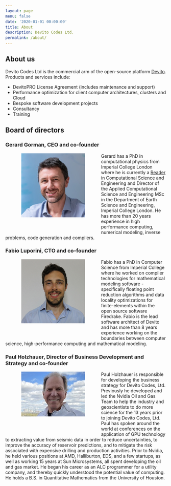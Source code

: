 ```yaml
---
layout: page
menu: false
date: '2020-01-01 00:00:00'
title: About
description: Devito Codes Ltd.
permalink: /about/
---
```


## About us

Devito Codes Ltd is the commercial arm of the open-source platform
[Devito](https://www.devitoproject.org/). Products and services include:

* DevitoPRO License Agreement (includes maintenance and support)
* Performance optimization for client computer architectures, clusters and Cloud
* Bespoke software development projects
* Consultancy
* Training

## Board of directors

### Gerard Gorman, CEO and co-founder

<img src="/assets/img/profile_Gerard.jpg" alt="Gerard Gorman" align="left"
style="margin:0px 50px 50px 50px"/> Gerard has a PhD in computational physics
from Imperial College London where he is currently a
[Reader](https://en.wikipedia.org/wiki/Reader_(academic_rank)) in Computational
Science and Engineering and Director of the Applied Computational Science and
Engineering MSc in the Department of Earth Science and Engineering, Imperial
College London. He has more than 20 years experience in high performance
computing, numerical modeling, inverse problems, code generation and compilers.

### Fabio Luporini, CTO and co-founder

<img src="/assets/img/profile_Fabio.jpg" alt="Fabio Luporini" align="left"
style="margin:0px 50px 50px 50px"/>Fabio has a PhD in
Computer Science from Imperial College where he worked on compiler
technologies for mathematical modeling software - specifically floating
point reduction algorithms and data locality optimizations for
finite-elements within the open source software Firedrake. Fabio is the lead
software architect of Devito and has more than 8 years experience working on
the boundaries between computer science, high-performance computing and
mathematical modeling.

### Paul Holzhauer, Director of Business Development and Strategy and co-founder

<img src="/assets/img/profile_Paul.jpg" alt="Paul Holzhauer" align="left"
style="margin:0px 50px 50px 50px"/> Paul Holzhauer is responsible for developing
the business strategy for Devito Codes, Ltd. Previously he developed and led the
Nvidia Oil and Gas Team to help the industry and geoscientists to do more
science for the 13 years prior to joining Devito Codes, Ltd.  Paul has spoken
around the world at conferences on the application of GPU technology to
extracting value from seismic data in order to reduce uncertainties, to improve
the accuracy of reservoir predictions, and to mitigate the risk associated with
expensive drilling and production activities. Prior to Nvidia, he held various
positions at AMD, Halliburton, EDS, and a few startups, as well as working 15
years at Sun Microsystems, all spent developing the oil and gas market. He began
his career as an ALC programmer for a utility company, and thereby quickly
understood the potential value of computing. He holds a B.S. in Quantitative
Mathematics from the University of Houston.
